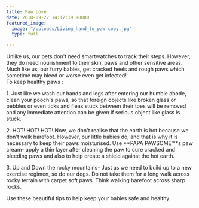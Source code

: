 ```yaml
---
title: Paw Love
date: 2018-09-27 14:17:19 +0000
featured_image:
  image: "/uploads/Living_hand_to_paw copy.jpg"
  type: full

---
```


Unlike us, our pets don't need smartwatches to track their steps. However, they do need nourishment to their skin, paws and other sensitive areas. Much like us, our furry babies, get cracked heels and rough paws which sometime may bleed or worse even get infected!  
To keep healthy paws :

1\. Just like we wash our hands and legs after entering our humble abode, clean your pooch's paws, so that foreign objects like broken glass or pebbles or even ticks and fleas stuck between their toes will be removed and any immediate attention can be given if serious object like glass is stuck.

2\. HOT! HOT! HOT! Now, we don't realise that the earth is hot because we don't walk barefoot. However, our little babies do; and that is why it is necessary to keep their paws moisturised. Use **PAPA PAWSOME'**s paw cream- apply a thin layer after cleaning the paw to cure cracked and bleeding paws and also to help create a shield against the hot earth.

3\. Up and Down the rocky mountains- Just as we need to build up to a new exercise regimen, so do our dogs. Do not take them for a long walk across rocky terrain with carpet soft paws. Think walking barefoot across sharp rocks.

Use these beautiful tips to help keep your babies safe and healthy. 

